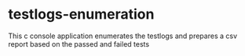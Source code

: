 # testlogs-enumeration
This c console application enumerates the testlogs and prepares a csv report based  on the passed and failed tests
